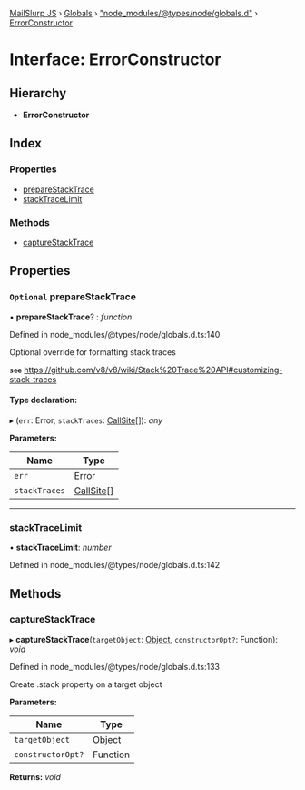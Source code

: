 [MailSlurp JS](../README.md) › [Globals](../globals.md) › ["node_modules/@types/node/globals.d"](../modules/_node_modules__types_node_globals_d_.md) › [ErrorConstructor](_node_modules__types_node_globals_d_.errorconstructor.md)

# Interface: ErrorConstructor

## Hierarchy

* **ErrorConstructor**

## Index

### Properties

* [prepareStackTrace](_node_modules__types_node_globals_d_.errorconstructor.md#optional-preparestacktrace)
* [stackTraceLimit](_node_modules__types_node_globals_d_.errorconstructor.md#stacktracelimit)

### Methods

* [captureStackTrace](_node_modules__types_node_globals_d_.errorconstructor.md#capturestacktrace)

## Properties

### `Optional` prepareStackTrace

• **prepareStackTrace**? : *function*

Defined in node_modules/@types/node/globals.d.ts:140

Optional override for formatting stack traces

**`see`** https://github.com/v8/v8/wiki/Stack%20Trace%20API#customizing-stack-traces

#### Type declaration:

▸ (`err`: Error, `stackTraces`: [CallSite](_node_modules__types_node_globals_d_.nodejs.callsite.md)[]): *any*

**Parameters:**

Name | Type |
------ | ------ |
`err` | Error |
`stackTraces` | [CallSite](_node_modules__types_node_globals_d_.nodejs.callsite.md)[] |

___

###  stackTraceLimit

• **stackTraceLimit**: *number*

Defined in node_modules/@types/node/globals.d.ts:142

## Methods

###  captureStackTrace

▸ **captureStackTrace**(`targetObject`: [Object](_node_modules_typedoc_node_modules_typescript_lib_lib_es5_d_.object.md), `constructorOpt?`: Function): *void*

Defined in node_modules/@types/node/globals.d.ts:133

Create .stack property on a target object

**Parameters:**

Name | Type |
------ | ------ |
`targetObject` | [Object](_node_modules_typedoc_node_modules_typescript_lib_lib_es5_d_.object.md) |
`constructorOpt?` | Function |

**Returns:** *void*

